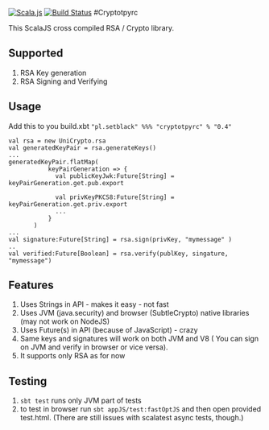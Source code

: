[![Scala.js](https://www.scala-js.org/assets/badges/scalajs-0.6.8.svg)](https://www.scala-js.org)
[![Build Status](https://travis-ci.org/lightserver/cryptotpyrc.svg?branch=master)](https://travis-ci.org/lightserver/cryptotpyrc)
#Cryptotpyrc

This ScalaJS cross compiled RSA / Crypto library.

## Supported
1. RSA Key generation
2. RSA Signing and Verifying

## Usage
Add this to you build.xbt
```"pl.setblack" %%% "cryptotpyrc" % "0.4"```

```
val rsa = new UniCrypto.rsa
val generatedKeyPair = rsa.generateKeys()
...
generatedKeyPair.flatMap(
           keyPairGeneration => {
             val publicKeyJwk:Future[String] = keyPairGeneration.get.pub.export

             val privKeyPKCS8:Future[String] = keyPairGeneration.get.priv.export
             ...
           }
       )
...
val signature:Future[String] = rsa.sign(privKey, "mymessage" )
..
val verified:Future[Boolean] = rsa.verify(publKey, singature, "mymessage")
```
## Features
1. Uses Strings in API -  makes it easy - not fast
2. Uses JVM (java.security) and browser (SubtleCrypto) native libraries (may not work on NodeJS)
3. Uses Future(s) in API (because of JavaScript) - crazy
4. Same keys and signatures will work on both JVM and  V8  ( You can sign on JVM and verify in browser or vice versa).
5. It supports only RSA as for now

## Testing
1. ```sbt test``` runs only JVM part of tests
2. to test in browser run ```sbt appJS/test:fastOptJS``` and then open provided test.html. (There are still issues with scalatest async tests, though.)

